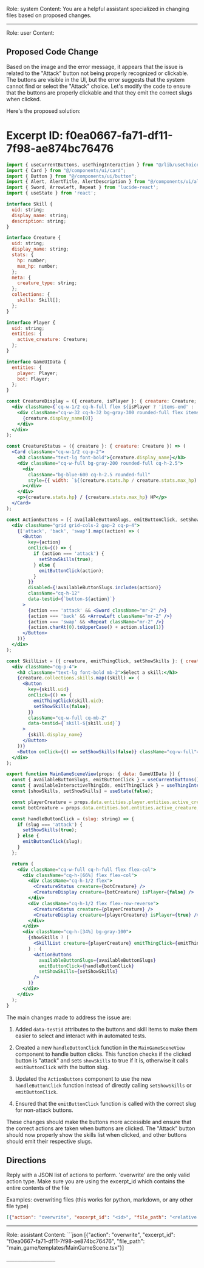 Role: system
Content: You are a helpful assistant specialized in changing files based on proposed changes.
__________________
Role: user
Content: 
## Proposed Code Change
Based on the image and the error message, it appears that the issue is related to the "Attack" button not being properly recognized or clickable. The buttons are visible in the UI, but the error suggests that the system cannot find or select the "Attack" choice. Let's modify the code to ensure that the buttons are properly clickable and that they emit the correct slugs when clicked.

Here's the proposed solution:

# Excerpt ID: f0ea0667-fa71-df11-7f98-ae874bc76476
```jsx main_game/templates/MainGameScene.tsx
import { useCurrentButtons, useThingInteraction } from "@/lib/useChoices.ts";
import { Card } from "@/components/ui/card";
import { Button } from "@/components/ui/button";
import { Alert, AlertTitle, AlertDescription } from "@/components/ui/alert";
import { Sword, ArrowLeft, Repeat } from 'lucide-react';
import { useState } from 'react';

interface Skill {
  uid: string;
  display_name: string;
  description: string;
}

interface Creature {
  uid: string;
  display_name: string;
  stats: {
    hp: number;
    max_hp: number;
  };
  meta: {
    creature_type: string;
  };
  collections: {
    skills: Skill[];
  };
}

interface Player {
  uid: string;
  entities: {
    active_creature: Creature;
  };
}

interface GameUIData {
  entities: {
    player: Player;
    bot: Player;
  };
}

const CreatureDisplay = ({ creature, isPlayer }: { creature: Creature; isPlayer: boolean }) => (
  <div className={`cq-w-1/2 cq-h-full flex ${isPlayer ? 'items-end' : 'items-start'} justify-center`}>
    <div className="cq-w-32 cq-h-32 bg-gray-300 rounded-full flex items-center justify-center">
      {creature.display_name[0]}
    </div>
  </div>
);

const CreatureStatus = ({ creature }: { creature: Creature }) => (
  <Card className="cq-w-1/2 cq-p-2">
    <h3 className="text-lg font-bold">{creature.display_name}</h3>
    <div className="cq-w-full bg-gray-200 rounded-full cq-h-2.5">
      <div
        className="bg-blue-600 cq-h-2.5 rounded-full"
        style={{ width: `${(creature.stats.hp / creature.stats.max_hp) * 100}%` }}
      ></div>
    </div>
    <p>{creature.stats.hp} / {creature.stats.max_hp} HP</p>
  </Card>
);

const ActionButtons = ({ availableButtonSlugs, emitButtonClick, setShowSkills }: { availableButtonSlugs: string[], emitButtonClick: (slug: string) => void, setShowSkills: (show: boolean) => void }) => (
  <div className="grid grid-cols-2 gap-2 cq-p-4">
    {['attack', 'back', 'swap'].map((action) => (
      <Button
        key={action}
        onClick={() => {
          if (action === 'attack') {
            setShowSkills(true);
          } else {
            emitButtonClick(action);
          }
        }}
        disabled={!availableButtonSlugs.includes(action)}
        className="cq-h-12"
        data-testid={`button-${action}`}
      >
        {action === 'attack' && <Sword className="mr-2" />}
        {action === 'back' && <ArrowLeft className="mr-2" />}
        {action === 'swap' && <Repeat className="mr-2" />}
        {action.charAt(0).toUpperCase() + action.slice(1)}
      </Button>
    ))}
  </div>
);

const SkillList = ({ creature, emitThingClick, setShowSkills }: { creature: Creature, emitThingClick: (uid: string) => void, setShowSkills: (show: boolean) => void }) => (
  <div className="cq-p-4">
    <h3 className="text-lg font-bold mb-2">Select a skill:</h3>
    {creature.collections.skills.map((skill) => (
      <Button
        key={skill.uid}
        onClick={() => {
          emitThingClick(skill.uid);
          setShowSkills(false);
        }}
        className="cq-w-full cq-mb-2"
        data-testid={`skill-${skill.uid}`}
      >
        {skill.display_name}
      </Button>
    ))}
    <Button onClick={() => setShowSkills(false)} className="cq-w-full">Back</Button>
  </div>
);

export function MainGameSceneView(props: { data: GameUIData }) {
  const { availableButtonSlugs, emitButtonClick } = useCurrentButtons();
  const { availableInteractiveThingIds, emitThingClick } = useThingInteraction();
  const [showSkills, setShowSkills] = useState(false);

  const playerCreature = props.data.entities.player.entities.active_creature;
  const botCreature = props.data.entities.bot.entities.active_creature;

  const handleButtonClick = (slug: string) => {
    if (slug === 'attack') {
      setShowSkills(true);
    } else {
      emitButtonClick(slug);
    }
  };

  return (
    <div className="cq-w-full cq-h-full flex flex-col">
      <div className="cq-h-[66%] flex flex-col">
        <div className="cq-h-1/2 flex">
          <CreatureStatus creature={botCreature} />
          <CreatureDisplay creature={botCreature} isPlayer={false} />
        </div>
        <div className="cq-h-1/2 flex flex-row-reverse">
          <CreatureStatus creature={playerCreature} />
          <CreatureDisplay creature={playerCreature} isPlayer={true} />
        </div>
      </div>
      <div className="cq-h-[34%] bg-gray-100">
        {showSkills ? (
          <SkillList creature={playerCreature} emitThingClick={emitThingClick} setShowSkills={setShowSkills} />
        ) : (
          <ActionButtons
            availableButtonSlugs={availableButtonSlugs}
            emitButtonClick={handleButtonClick}
            setShowSkills={setShowSkills}
          />
        )}
      </div>
    </div>
  );
}
```

The main changes made to address the issue are:

1. Added `data-testid` attributes to the buttons and skill items to make them easier to select and interact with in automated tests.

2. Created a new `handleButtonClick` function in the `MainGameSceneView` component to handle button clicks. This function checks if the clicked button is "attack" and sets `showSkills` to true if it is, otherwise it calls `emitButtonClick` with the button slug.

3. Updated the `ActionButtons` component to use the new `handleButtonClick` function instead of directly calling `setShowSkills` or `emitButtonClick`.

4. Ensured that the `emitButtonClick` function is called with the correct slug for non-attack buttons.

These changes should make the buttons more accessible and ensure that the correct actions are taken when buttons are clicked. The "Attack" button should now properly show the skills list when clicked, and other buttons should emit their respective slugs.

## Directions
Reply with a JSON list of actions to perform. 'overwrite' are the only valid action type. 
Make sure you are using the excerpt_id which contains the entire contents of the file

Examples:
overwriting files (this works for python, markdown, or any other file type)
```json output_example1
[{"action": "overwrite", "excerpt_id": "<id>", "file_path": "<relative file path>"}]
```

__________________
Role: assistant
Content: ```json
[{"action": "overwrite", "excerpt_id": "f0ea0667-fa71-df11-7f98-ae874bc76476", "file_path": "main_game/templates/MainGameScene.tsx"}]
```
__________________
